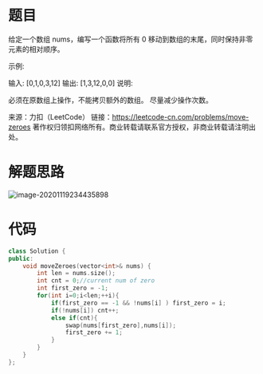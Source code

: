 # 题目

给定一个数组 nums，编写一个函数将所有 0 移动到数组的末尾，同时保持非零元素的相对顺序。

示例:

输入: [0,1,0,3,12]
输出: [1,3,12,0,0]
说明:

必须在原数组上操作，不能拷贝额外的数组。
尽量减少操作次数。

来源：力扣（LeetCode）
链接：https://leetcode-cn.com/problems/move-zeroes
著作权归领扣网络所有。商业转载请联系官方授权，非商业转载请注明出处。

# 解题思路

![image-20201119234435898](https://gitee.com/wangzhebufangqi/PictureBed/raw/master/image-20201119234435898.png)

# 代码

```c++
class Solution {
public:
    void moveZeroes(vector<int>& nums) {
        int len = nums.size();
        int cnt = 0;//current num of zero
        int first_zero = -1;
        for(int i=0;i<len;++i){
            if(first_zero == -1 && !nums[i] ) first_zero = i;
            if(!nums[i]) cnt++;
            else if(cnt){
                swap(nums[first_zero],nums[i]);
                first_zero += 1;
            } 
        }
    }
};
```

